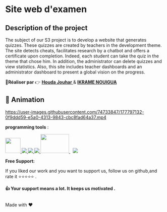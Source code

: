 # Site web d'examen

## Description of the project
The subject of our S3 project is to develop a website that generates
quizzes.
These quizzes are created by teachers in the development theme.
The site detects cheats, facilitates research by a chatbot and offers a
certificate upon completion. Indeed, each student can take the quiz in
the theme that chose him. In addition, the administrator can delete
quizzes and view statistics.
Also, this site includes teacher dashboards and an administrator dashboard to present a global vision on the progress.

 :boy:**Réaliser par** :point_right: <a href="https://github.com/houdajh"> **Houda Jouhar** </a> & <a href="https://github.com/ikramenouigua">
 **IKRAME NOUIGUA** </a>
 
 
## :movie_camera: Animation 
https://user-images.githubusercontent.com/74733847/177797132-0f9ddd59-e5a0-4313-9843-cbc8fad64a37.mp4



**programming tools** :


<p align="left"> 
<a href="https://www.oracle.com/fr/java/technologies/java-ee-glance.html" target="_blank"> <img src="https://ocs-consulting.be/wp-content/uploads/2018/03/java-ee-logo.png" width="48"/> </a> 
<a href="https://developer.mozilla.org/en-US/docs/Web/JavaScript" target="_blank"> <img src="https://img.icons8.com/color/48/000000/javascript.png"/> </a>
 <a href="https://www.w3.org/html/" target="_blank"> <img src="https://img.icons8.com/color/48/000000/html-5.png"/> </a> 
    <a href="https://www.w3schools.com/css/" target="_blank"> <img src="https://img.icons8.com/color/48/000000/css3.png"/> </a> 
    <a style="padding-right:8px;" href="https://tailwindcss.com/" target="_blank"> <img src="https://res.cloudinary.com/practicaldev/image/fetch/s--ecygAdzV--/c_imagga_scale,f_auto,fl_progressive,h_900,q_auto,w_1600/https://dev-to-uploads.s3.amazonaws.com/i/yto6cxdfb3tgqecyte3d.png" width="90" height="60"/> </a>
     <a style="padding-right:8px;" href="https://www.mysql.com/" target="_blank"> <img src="https://img.icons8.com/fluent/50/000000/mysql-logo.png"/> </a>
</p>

**Free Support:**

If you liked our work and you want to support us, follow us on github,and rate it :star::star::star::star::star: .

 **:thumbsup: Your support means a lot. It keeps us motivated .**





##

Made with :heart: 
